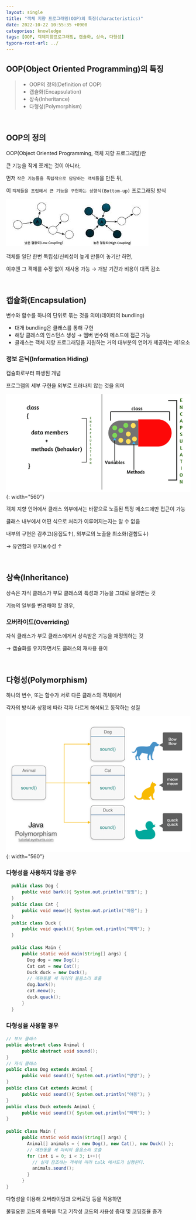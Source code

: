 ```yaml
---
layout: single
title: "객체 지향 프로그래밍(OOP)의 특징(characteristics)"
date: 2022-10-22 10:55:35 +0900
categories: knowledge
tags: [OOP, 객체지향프로그래밍, 캡슐화, 상속, 다형성]
typora-root-url: ../
---
```



## OOP(Object Oriented Programming)의 특징
> - OOP의 정의(Definition of OOP)
> - 캡슐화(Encapsulation)
> - 상속(Inheritance)
> - 다형성(Polymorphism)

<br>

## OOP의 정의

OOP(Object Oriented Programming, 객체 지향 프로그래밍)란 

큰 기능을 작게 쪼개는 것이 아니라, 

먼저 `작은 기능들을 독립적으로 담당하는 객체들`을 만든 뒤, 

이 `객체들을 조립해서 큰 기능을 구현하는 상향식(Bottom-up)` 프로그래밍 방식

![oop](/images/2022-10-24-characteristics-of-object-oriented-programming/oop.jpeg)

객체를 일단 한번 독립성/신뢰성이 높게 만들어 놓기만 하면, 

이후엔 그 객체를 수정 없이 재사용 가능 → 개발 기간과 비용이 대폭 감소

<br>

## 캡슐화(Encapsulation)

변수와 함수를 하나의 단위로 묶는 것을 의미(데이터의 bundling)

- 대개 bundling은 클래스를 통해 구현
- 해당 클래스의 인스턴스 생성 → 멤버 변수와 메소드에 접근 가능
- 클래스는 객체 지향 프로그래밍을 지원하는 거의 대부분의 언어가 제공하는 제1요소

### 정보 은닉(Information Hiding)

캡슐화로부터 파생된 개념

프로그램의 세부 구현을 외부로 드러나지 않는 것을 의미

![encapsulation](/images/2022-10-24-characteristics-of-object-oriented-programming/encapsulation.png){: width="560"}

객체 지향 언어에서 클래스 외부에서는 바깥으로 노출된 특정 메소드에만 접근이 가능

클래스 내부에서 어떤 식으로 처리가 이루어지는지는 알 수 없음

내부의 구현은 감추고(응집도↑), 외부로의 노출을 최소화(결합도↓) 

→ 유연함과 유지보수성 ↑

<br>

## 상속(Inheritance)

상속은 자식 클래스가 부모 클래스의 특성과 기능을 그대로 물려받는 것

기능의 일부를 변경해야 할 경우, 

### 오버라이드(Overriding)

자식 클래스가 부모 클래스에게서 상속받은 기능을 재정의하는 것

→ 캡슐화를 유지하면서도 클래스의 재사용 용이

<br>

## 다형성(Polymorphism)

하나의 변수, 또는 함수가 서로 다른 클래스의 객체에서 

각자의 방식과 상황에 따라 각자 다르게 해석되고 동작하는 성질

![polymorphism](/images/2022-10-24-characteristics-of-object-oriented-programming/polymorphism.png){: width="560"}

### 다형성을 사용하지 않을 경우
```java
  public class Dog {
      public void bark(){ System.out.println("멍멍"); }
  }
  public class Cat {
      public void meow(){ System.out.println("야옹"); }
  }
  public class Duck {
      public void quack(){ System.out.println("꽥꽥"); }
  }
  
  public class Main {
      public static void main(String[] args) {
        Dog dog = new Dog();
        Cat cat = new Cat();
        Duck duck = new Duck();
        // 애완동물 세 마리의 울음소리 호출
        dog.bark(); 
        cat.meow(); 
        duck.quack();
      }
  }
```
### 다형성을 사용할 경우
```java
// 부모 클래스
public abstract class Animal {
      public abstract void sound();
}
// 자식 클래스
public class Dog extends Animal {
      public void sound(){ System.out.println("멍멍"); }
}
public class Cat extends Animal {
      public void sound(){ System.out.println("야옹"); }
}
public class Duck extends Animal {
      public void sound(){ System.out.println("꽥꽥"); }
}

public class Main {
      public static void main(String[] args) {
        Animal[] animals = { new Dog(), new Cat(), new Duck() };
        // 애완동물 세 마리의 울음소리 호출
        for (int i = 0; i < 3; i++){
          // 실제 참조하는 객체에 따라 talk 메서드가 실행된다.
          animals.sound();
        }
      }
}
```

다형성을 이용해 오버라이딩과 오버로딩 등을 적용하면 

불필요한 코드의 중복을 막고 기작성 코드의 사용성 증대 및 코딩효율 증가

<br>
